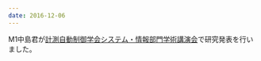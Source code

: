 ```yaml
---
date: 2016-12-06
---
```

M1中島君が[計測自動制御学会システム・情報部門学術講演会](http://www.sice.or.jp/org/SSI2016/index.php)で研究発表を行いました。 
